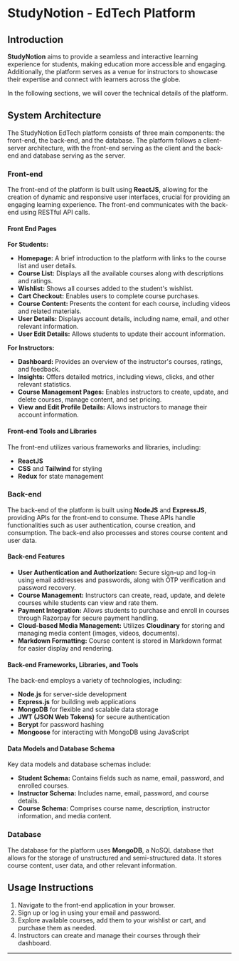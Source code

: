 
# StudyNotion - EdTech Platform

## Introduction

**StudyNotion** aims to provide a seamless and interactive learning experience for students, making education more accessible and engaging. Additionally, the platform serves as a venue for instructors to showcase their expertise and connect with learners across the globe.

In the following sections, we will cover the technical details of the platform.

## System Architecture

The StudyNotion EdTech platform consists of three main components: the front-end, the back-end, and the database. The platform follows a client-server architecture, with the front-end serving as the client and the back-end and database serving as the server.

### Front-end

The front-end of the platform is built using **ReactJS**, allowing for the creation of dynamic and responsive user interfaces, crucial for providing an engaging learning experience. The front-end communicates with the back-end using RESTful API calls.

#### Front End Pages

**For Students:**
- **Homepage:** A brief introduction to the platform with links to the course list and user details.
- **Course List:** Displays all the available courses along with descriptions and ratings.
- **Wishlist:** Shows all courses added to the student's wishlist.
- **Cart Checkout:** Enables users to complete course purchases.
- **Course Content:** Presents the content for each course, including videos and related materials.
- **User Details:** Displays account details, including name, email, and other relevant information.
- **User Edit Details:** Allows students to update their account information.

**For Instructors:**
- **Dashboard:** Provides an overview of the instructor's courses, ratings, and feedback.
- **Insights:** Offers detailed metrics, including views, clicks, and other relevant statistics.
- **Course Management Pages:** Enables instructors to create, update, and delete courses, manage content, and set pricing.
- **View and Edit Profile Details:** Allows instructors to manage their account information.

#### Front-end Tools and Libraries

The front-end utilizes various frameworks and libraries, including:
- **ReactJS**
- **CSS** and **Tailwind** for styling
- **Redux** for state management

### Back-end

The back-end of the platform is built using **NodeJS** and **ExpressJS**, providing APIs for the front-end to consume. These APIs handle functionalities such as user authentication, course creation, and consumption. The back-end also processes and stores course content and user data.

#### Back-end Features

- **User Authentication and Authorization:** Secure sign-up and log-in using email addresses and passwords, along with OTP verification and password recovery.
- **Course Management:** Instructors can create, read, update, and delete courses while students can view and rate them.
- **Payment Integration:** Allows students to purchase and enroll in courses through Razorpay for secure payment handling.
- **Cloud-based Media Management:** Utilizes **Cloudinary** for storing and managing media content (images, videos, documents).
- **Markdown Formatting:** Course content is stored in Markdown format for easier display and rendering.

#### Back-end Frameworks, Libraries, and Tools

The back-end employs a variety of technologies, including:
- **Node.js** for server-side development
- **Express.js** for building web applications
- **MongoDB** for flexible and scalable data storage
- **JWT (JSON Web Tokens)** for secure authentication
- **Bcrypt** for password hashing
- **Mongoose** for interacting with MongoDB using JavaScript

#### Data Models and Database Schema

Key data models and database schemas include:
- **Student Schema:** Contains fields such as name, email, password, and enrolled courses.
- **Instructor Schema:** Includes name, email, password, and course details.
- **Course Schema:** Comprises course name, description, instructor information, and media content.

### Database

The database for the platform uses **MongoDB**, a NoSQL database that allows for the storage of unstructured and semi-structured data. It stores course content, user data, and other relevant information.

## Usage Instructions

1. Navigate to the front-end application in your browser.
2. Sign up or log in using your email and password.
3. Explore available courses, add them to your wishlist or cart, and purchase them as needed.
4. Instructors can create and manage their courses through their dashboard.



---

